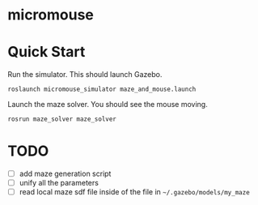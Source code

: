 # micromouse

# Quick Start

Run the simulator. This should launch Gazebo.

`roslaunch micromouse_simulator maze_and_mouse.launch`

Launch the maze solver. You should see the mouse moving.

`rosrun maze_solver maze_solver`

# TODO

- [ ] add maze generation script
- [ ] unify all the parameters
- [ ] read local maze sdf file inside of the file in `~/.gazebo/models/my_maze`
